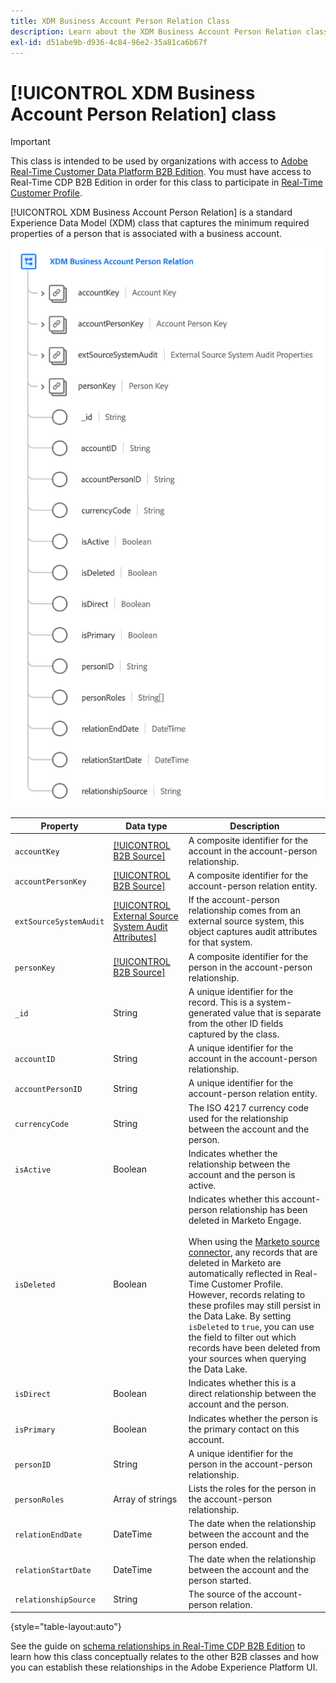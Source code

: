 ```yaml
---
title: XDM Business Account Person Relation Class
description: Learn about the XDM Business Account Person Relation class in Experience Data Model (XDM).
exl-id: d51abe9b-d936-4c84-96e2-35a81ca6b67f
---
```

# [!UICONTROL XDM Business Account Person Relation] class

>[!IMPORTANT]
>
>This class is intended to be used by organizations with access to [Adobe Real-Time Customer Data Platform B2B Edition](../../../rtcdp/b2b-overview.md). You must have access to Real-Time CDP B2B Edition in order for this class to participate in [Real-Time Customer Profile](../../../profile/home.md).

[!UICONTROL XDM Business Account Person Relation] is a standard Experience Data Model (XDM) class that captures the minimum required properties of a person that is associated with a business account.

![The structure of the XDM Business Account Person Relation class as it appears in the UI](../../images/classes/b2b/business-account-person-relation.png)

| Property | Data type |  Description |
| --- | --- | --- |
| `accountKey` | [[!UICONTROL B2B Source]](../../data-types/b2b-source.md) | A composite identifier for the account in the account-person relationship. |
| `accountPersonKey` | [[!UICONTROL B2B Source]](../../data-types/b2b-source.md) | A composite identifier for the account-person relation entity. |
| `extSourceSystemAudit` | [[!UICONTROL External Source System Audit Attributes]](../../data-types/external-source-system-audit-attributes.md) | If the account-person relationship comes from an external source system, this object captures audit attributes for that system. |
| `personKey` | [[!UICONTROL B2B Source]](../../data-types/b2b-source.md) | A composite identifier for the person in the account-person relationship. |
| `_id` | String  | A unique identifier for the record. This is a system-generated value that is separate from the other ID fields captured by the class. |
| `accountID` | String  | A unique identifier for the account in the account-person relationship. |
| `accountPersonID` | String  | A unique identifier for the account-person relation entity. |
| `currencyCode` | String  | The ISO 4217 currency code used for the relationship between the account and the person. |
| `isActive` | Boolean  | Indicates whether the relationship between the account and the person is active. |
| `isDeleted` | Boolean  | Indicates whether this account-person relationship has been deleted in Marketo Engage.<br><br>When using the [Marketo source connector](../../../sources/connectors/adobe-applications/marketo/marketo.md), any records that are deleted in Marketo are automatically reflected in Real-Time Customer Profile. However, records relating to these profiles may still persist in the Data Lake. By setting `isDeleted` to `true`, you can use the field to filter out which records have been deleted from your sources when querying the Data Lake. |
| `isDirect` | Boolean  | Indicates whether this is a direct relationship between the account and the person. |
| `isPrimary` | Boolean  | Indicates whether the person is the primary contact on this account. |
| `personID` | String  | A unique identifier for the person in the account-person relationship. |
| `personRoles` | Array of strings  | Lists the roles for the person in the account-person relationship. |
| `relationEndDate` | DateTime | The date when the relationship between the account and the person ended. |
| `relationStartDate` | DateTime | The date when the relationship between the account and the person started. |
| `relationshipSource` | String | The source of the account-person relation. |

{style="table-layout:auto"}

See the guide on [schema relationships in Real-Time CDP B2B Edition](../../tutorials/relationship-b2b.md) to learn how this class conceptually relates to the other B2B classes and how you can establish these relationships in the Adobe Experience Platform UI.
